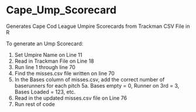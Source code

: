 # Cape_Ump_Scorecard
Generates Cape Cod League Umpire Scorecards from Trackman CSV File in R

To generate an Ump Scorecard:

1. Set Umpire Name on Line 11
2. Read in Trackman File on Line 18
3. Run line 1 through line 70
4. Find the misses.csv file written on line 70
5. In the Bases column of misses.csv, add the correct number of baserunners for each pitch
   5a. Bases empty = 0, Runner on 3rd = 3, Bases Loaded = 123, etc.
6. Read in the updated misses.csv file on Line 76
7. Run rest of code

